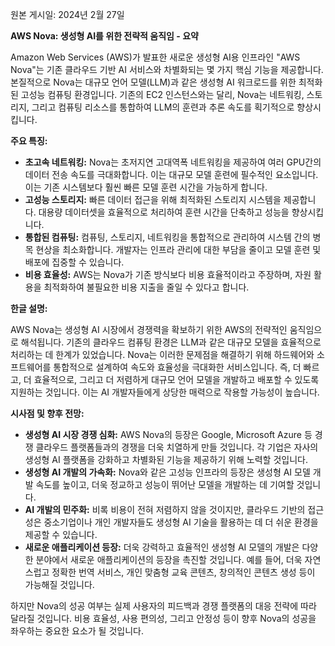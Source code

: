 원본 게시일: 2024년 2월 27일

**AWS Nova: 생성형 AI를 위한 전략적 움직임 - 요약**

Amazon Web Services (AWS)가 발표한 새로운 생성형 AI용 인프라인 "AWS Nova"는 기존 클라우드 기반 AI 서비스와 차별화되는 몇 가지 핵심 기능을 제공합니다.  본질적으로 Nova는 대규모 언어 모델(LLM)과 같은 생성형 AI 워크로드를 위한 최적화된 고성능 컴퓨팅 환경입니다. 기존의 EC2 인스턴스와는 달리,  Nova는 네트워킹, 스토리지, 그리고 컴퓨팅 리소스를 통합하여  LLM의 훈련과 추론 속도를 획기적으로 향상시킵니다.

**주요 특징:**

* **초고속 네트워킹:**  Nova는 초저지연 고대역폭 네트워킹을 제공하여 여러 GPU간의 데이터 전송 속도를 극대화합니다. 이는 대규모 모델 훈련에 필수적인 요소입니다.  이는 기존 시스템보다 훨씬 빠른 모델 훈련 시간을 가능하게 합니다.
* **고성능 스토리지:**  빠른 데이터 접근을 위해 최적화된 스토리지 시스템을 제공합니다.  대용량 데이터셋을 효율적으로 처리하여 훈련 시간을 단축하고 성능을 향상시킵니다.
* **통합된 컴퓨팅:**  컴퓨팅, 스토리지, 네트워킹을 통합적으로 관리하여  시스템 간의 병목 현상을 최소화합니다.  개발자는 인프라 관리에 대한 부담을 줄이고 모델 훈련 및 배포에 집중할 수 있습니다.
* **비용 효율성:**  AWS는 Nova가 기존 방식보다 비용 효율적이라고 주장하며, 자원 활용을 최적화하여  불필요한 비용 지출을 줄일 수 있다고 합니다.


**한글 설명:**

AWS Nova는 생성형 AI 시장에서 경쟁력을 확보하기 위한 AWS의 전략적인 움직임으로 해석됩니다.  기존의 클라우드 컴퓨팅 환경은 LLM과 같은 대규모 모델을 효율적으로 처리하는 데 한계가 있었습니다.  Nova는 이러한 문제점을 해결하기 위해 하드웨어와 소프트웨어를 통합적으로 설계하여 속도와 효율성을 극대화한 서비스입니다.  즉,  더 빠르고, 더 효율적으로, 그리고 더 저렴하게 대규모 언어 모델을 개발하고 배포할 수 있도록 지원하는 것입니다.  이는  AI 개발자들에게 상당한 매력으로 작용할 가능성이 높습니다.


**시사점 및 향후 전망:**

* **생성형 AI 시장 경쟁 심화:**  AWS Nova의 등장은  Google, Microsoft Azure 등 경쟁 클라우드 플랫폼들과의 경쟁을 더욱 치열하게 만들 것입니다. 각 기업은 자사의 생성형 AI 플랫폼을 강화하고 차별화된 기능을 제공하기 위해 노력할 것입니다.
* **생성형 AI 개발의 가속화:**  Nova와 같은 고성능 인프라의 등장은 생성형 AI 모델 개발 속도를 높이고, 더욱 정교하고 성능이 뛰어난 모델을 개발하는 데 기여할 것입니다.
* **AI 개발의 민주화:**  비록 비용이 전혀 저렴하지 않을 것이지만,  클라우드 기반의 접근성은 중소기업이나 개인 개발자들도 생성형 AI 기술을 활용하는 데 더 쉬운 환경을 제공할 수 있습니다.
* **새로운 애플리케이션 등장:**  더욱 강력하고 효율적인 생성형 AI 모델의 개발은 다양한 분야에서 새로운 애플리케이션의 등장을 촉진할 것입니다.  예를 들어, 더욱 자연스럽고 정확한 번역 서비스, 개인 맞춤형 교육 콘텐츠, 창의적인 콘텐츠 생성 등이 가능해질 것입니다.

하지만 Nova의 성공 여부는  실제 사용자의 피드백과  경쟁 플랫폼의 대응 전략에 따라 달라질 것입니다.  비용 효율성, 사용 편의성,  그리고 안정성 등이 향후 Nova의 성공을 좌우하는 중요한 요소가 될 것입니다.